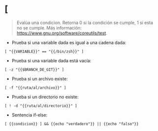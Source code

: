 # [

> Evalúa una condicion.
> Retorna 0 si la condición se cumple, 1 si esta no se cumple.
> Más información: <https://www.gnu.org/software/coreutils/test>.

- Prueba si una variable dada es igual a una cadena dada:

`[ "{{VARIABLE}}" == "{{/bin/zsh}}" ]`

- Prueba si una variable dada está vacía:

`[ -z "{{$BRANCH_DE_GIT}}" ]`

- Prueba si un archivo existe:

`[ -f "{{ruta/al/archivo}}" ]`

- Prueba si un directorio no existe:

`[ ! -d "{{ruta/al/directorio}}" ]`

- Sentencia if-else:

`[ {{condicion}} ] && {{echo "verdadero"}} || {{echo "falso"}}`
